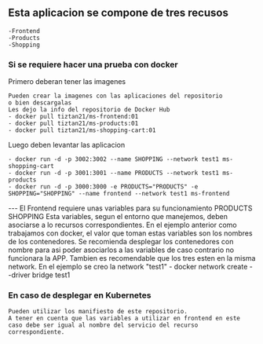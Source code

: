 ## Esta aplicacion se compone de tres recusos
    -Frontend
    -Products
    -Shopping

 ### Si se requiere hacer una prueba con docker

Primero deberan tener las imagenes

    Pueden crear la imagenes con las aplicaciones del repositorio
    o bien descargalas
    Les dejo la info del repositorio de Docker Hub
    - docker pull tiztan21/ms-frontend:01
    - docker pull tiztan21/ms-products:01
    - docker pull tiztan21/ms-shopping-cart:01

Luego deben levantar las aplicacion

    - docker run -d -p 3002:3002 --name SHOPPING --network test1 ms-shopping-cart
    - docker run -d -p 3001:3001 --name PRODUCTS --network test1 ms-products 
    - docker run -d -p 3000:3000 -e PRODUCTS="PRODUCTS" -e SHOPPING="SHOPPING" --name frontend --network test1 ms-frontend

--- El Frontend requiere unas variables para su funcionamiento
        PRODUCTS
        SHOPPING
    Esta variables, segun el entorno que manejemos, deben asociarse a lo recursos correspondientes.
    En el ejemplo anterior como trabajamos con docker, el valor que toman estas variables son los nombres de los contenedores. Se recomienda desplegar los contenedores con nombre para asi poder asociarlos a las variables de caso contrario no funcionara la APP.
    Tambien es recomendable que los tres esten en la misma network. En el ejemplo se creo la network "test1"
        -  docker network create --driver bridge test1

### En caso de desplegar en Kubernetes

    Pueden utilizar los manifiesto de este repositorio.
    A tener en cuenta que las variables a utilizar en frontend en este caso debe ser igual al nombre del servicio del recurso correspondiente.




